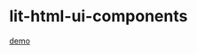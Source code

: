 # lit-html-ui-components
[demo](https://stackblitz.com/edit/lit-html-ui-components?file=src/ui-demo.js)